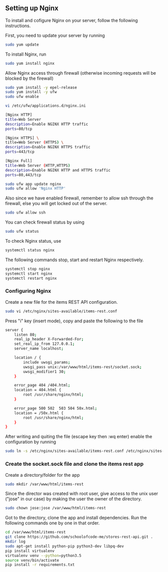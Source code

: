 ## Setting up Nginx
To install and cofigure Nginx on your server, follow the following instructions.

First, you need to update your server by running

```bash
sudo yum update
```

To install Nginx, run

```bash
sudo yum install nginx 
```

Allow Nginx access through firewall (otherwise incoming requests will be blocked by the firewall)

```bash
sudo yum install -y epel-release
sudo yum install -y ufw
sudo ufw enable

vi /etc/ufw/applications.d/nginx.ini

[Nginx HTTP]
title=Web Server 
description=Enable NGINX HTTP traffic
ports=80/tcp

[Nginx HTTPS] \
title=Web Server (HTTPS) \
description=Enable NGINX HTTPS traffic
ports=443/tcp

[Nginx Full]
title=Web Server (HTTP,HTTPS)
description=Enable NGINX HTTP and HTTPS traffic
ports=80,443/tcp

sudo ufw app update nginx
sudo ufw allow 'Nginx HTTP'
```

Also since we have enabled firewall, remember to allow ssh through the firewall, else you will get locked out of the server.

```bash
sudo ufw allow ssh
```

You can check firewall status by using

```bash
sudo ufw status
```

To check Nginx status, use

```bash
systemctl status nginx
```

The following commands stop, start and restart Nginx respectively.

```bash
systemctl stop nginx
systemctl start nginx
systemctl restart nginx
```

### Configuring Nginx
Create a new file for the items REST API configuration.

```bash
sudo vi /etc/nginx/sites-available/items-rest.conf
```

Press "i" key (insert mode), copy and paste the following to the file

```bash
server {
	listen 80;
	real_ip_header X-Forwarded-For;
	set_real_ip_from 127.0.0.1;
	server_name localhost;

	location / {
		include uwsgi_params;
		uwsgi_pass unix:/var/www/html/items-rest/socket.sock;
		uwsgi_modifier1 30;
	}

	error_page 404 /404.html;
	location = 404.html {
		root /usr/share/nginx/html;
	}

	error_page 500 502  503 504 50x.html;
	location = /50x.html {
		root /usr/share/nginx/html;
	}
}
``` 

After writing and quiting the file (escape key then :wq enter) enable the configuration by running

```bash
sudo ln -s /etc/nginx/sites-available/items-rest.conf /etc/nginx/sites-enabled/
```

### Create the socket.sock file and clone the items rest app
Create a directory/folder for the app

```bash
sudo mkdir /var/www/html/items-rest
```

Since the director was created with root user, give access to the unix user ("jose" in our case) by making the user the owner of the directory.

```bash
sudo chown jose:jose /var/www/html/items-rest
```

Got to the directory, clone the app and install dependencies. Run the following commands one by one in that order.

```bash
cd /var/www/html/items-rest
git clone https://github.com/schoolofcode-me/stores-rest-api.git .
mkdir log
sudo apt-get install python-pip python3-dev libpq-dev
pip install virtualenv
virtualenv venv --python=python3.5
source venv/bin/activate
pip install -r requirements.txt 
```




